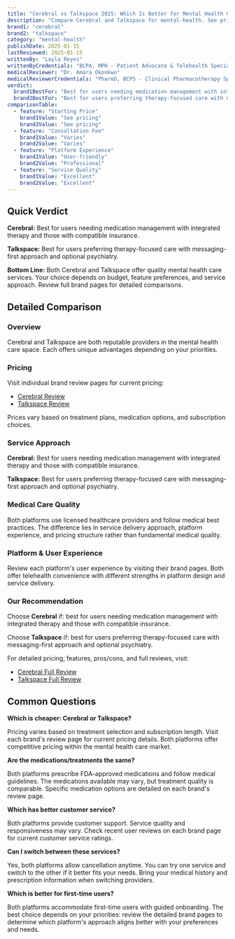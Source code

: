 ```yaml
---
title: "Cerebral vs Talkspace 2025: Which Is Better for Mental Health Care?"
description: "Compare Cerebral and Talkspace for mental-health. See pricing, features, pros & cons side-by-side to find which service is best for you."
brand1: "cerebral"
brand2: "talkspace"
category: "mental-health"
publishDate: 2025-01-15
lastReviewed: 2025-01-15
writtenBy: "Layla Reyes"
writtenByCredentials: "BCPA, MPH - Patient Advocate & Telehealth Specialist"
medicalReviewer: "Dr. Amara Okonkwo"
medicalReviewerCredentials: "PharmD, BCPS - Clinical Pharmacotherapy Specialist"
verdict:
  brand1BestFor: "Best for users needing medication management with integrated therapy and those with compatible insurance."
  brand2BestFor: "Best for users preferring therapy-focused care with messaging-first approach and optional psychiatry."
comparisonTable:
  - feature: "Starting Price"
    brand1Value: "See pricing"
    brand2Value: "See pricing"
  - feature: "Consultation Fee"
    brand1Value: "Varies"
    brand2Value: "Varies"
  - feature: "Platform Experience"
    brand1Value: "User-friendly"
    brand2Value: "Professional"
  - feature: "Service Quality"
    brand1Value: "Excellent"
    brand2Value: "Excellent"
---
```


## Quick Verdict

**Cerebral:** Best for users needing medication management with integrated therapy and those with compatible insurance.

**Talkspace:** Best for users preferring therapy-focused care with messaging-first approach and optional psychiatry.

**Bottom Line:** Both Cerebral and Talkspace offer quality mental health care services. Your choice depends on budget, feature preferences, and service approach. Review full brand pages for detailed comparisons.

## Detailed Comparison

### Overview

Cerebral and Talkspace are both reputable providers in the mental health care space. Each offers unique advantages depending on your priorities.

### Pricing

Visit individual brand review pages for current pricing:
- [Cerebral Review](/cerebral)
- [Talkspace Review](/talkspace)

Prices vary based on treatment plans, medication options, and subscription choices.

### Service Approach

**Cerebral:** Best for users needing medication management with integrated therapy and those with compatible insurance.

**Talkspace:** Best for users preferring therapy-focused care with messaging-first approach and optional psychiatry.

### Medical Care Quality

Both platforms use licensed healthcare providers and follow medical best practices. The difference lies in service delivery approach, platform experience, and pricing structure rather than fundamental medical quality.

### Platform & User Experience

Review each platform's user experience by visiting their brand pages. Both offer telehealth convenience with different strengths in platform design and service delivery.

### Our Recommendation

Choose **Cerebral** if: best for users needing medication management with integrated therapy and those with compatible insurance.

Choose **Talkspace** if: best for users preferring therapy-focused care with messaging-first approach and optional psychiatry.

For detailed pricing, features, pros/cons, and full reviews, visit:
- [Cerebral Full Review](/cerebral)
- [Talkspace Full Review](/talkspace)

## Common Questions

**Which is cheaper: Cerebral or Talkspace?**

Pricing varies based on treatment selection and subscription length. Visit each brand's review page for current pricing details. Both platforms offer competitive pricing within the mental health care market.

**Are the medications/treatments the same?**

Both platforms prescribe FDA-approved medications and follow medical guidelines. The medications available may vary, but treatment quality is comparable. Specific medication options are detailed on each brand's review page.

**Which has better customer service?**

Both platforms provide customer support. Service quality and responsiveness may vary. Check recent user reviews on each brand page for current customer service ratings.

**Can I switch between these services?**

Yes, both platforms allow cancellation anytime. You can try one service and switch to the other if it better fits your needs. Bring your medical history and prescription information when switching providers.

**Which is better for first-time users?**

Both platforms accommodate first-time users with guided onboarding. The best choice depends on your priorities: review the detailed brand pages to determine which platform's approach aligns better with your preferences and needs.
